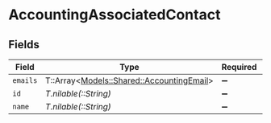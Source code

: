 # AccountingAssociatedContact


## Fields

| Field                                                                               | Type                                                                                | Required                                                                            | Description                                                                         |
| ----------------------------------------------------------------------------------- | ----------------------------------------------------------------------------------- | ----------------------------------------------------------------------------------- | ----------------------------------------------------------------------------------- |
| `emails`                                                                            | T::Array<[Models::Shared::AccountingEmail](../../models/shared/accountingemail.md)> | :heavy_minus_sign:                                                                  | N/A                                                                                 |
| `id`                                                                                | *T.nilable(::String)*                                                               | :heavy_minus_sign:                                                                  | N/A                                                                                 |
| `name`                                                                              | *T.nilable(::String)*                                                               | :heavy_minus_sign:                                                                  | N/A                                                                                 |